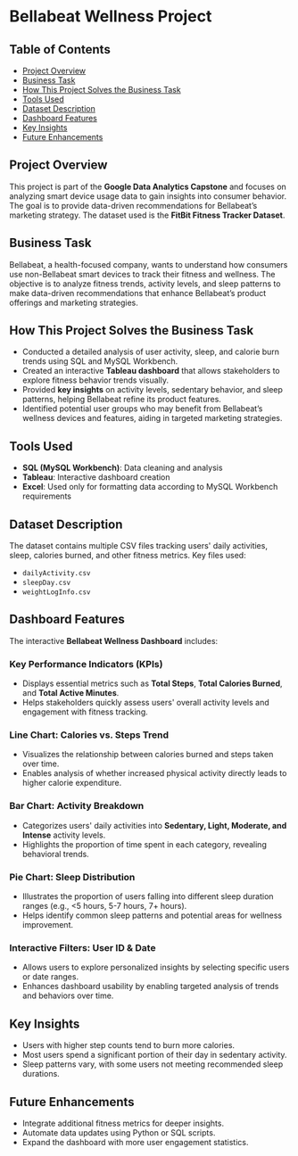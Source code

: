 # Bellabeat Wellness Project

## Table of Contents
- [Project Overview](#project-overview)
- [Business Task](#business-task)
- [How This Project Solves the Business Task](#how-this-project-solves-the-business-task)
- [Tools Used](#tools-used)
- [Dataset Description](#dataset-description)
- [Dashboard Features](#dashboard-features)
- [Key Insights](#key-insights)
- [Future Enhancements](#future-enhancements)


## Project Overview
This project is part of the **Google Data Analytics Capstone** and focuses on analyzing smart device usage data to gain insights into consumer behavior. The goal is to provide data-driven recommendations for Bellabeat’s marketing strategy. The dataset used is the **FitBit Fitness Tracker Dataset**.

## Business Task
Bellabeat, a health-focused company, wants to understand how consumers use non-Bellabeat smart devices to track their fitness and wellness. The objective is to analyze fitness trends, activity levels, and sleep patterns to make data-driven recommendations that enhance Bellabeat’s product offerings and marketing strategies.

## How This Project Solves the Business Task
- Conducted a detailed analysis of user activity, sleep, and calorie burn trends using SQL and MySQL Workbench.
- Created an interactive **Tableau dashboard** that allows stakeholders to explore fitness behavior trends visually.
- Provided **key insights** on activity levels, sedentary behavior, and sleep patterns, helping Bellabeat refine its product features.
- Identified potential user groups who may benefit from Bellabeat’s wellness devices and features, aiding in targeted marketing strategies.

## Tools Used
- **SQL (MySQL Workbench)**: Data cleaning and analysis
- **Tableau**: Interactive dashboard creation
- **Excel**: Used only for formatting data according to MySQL Workbench requirements

## Dataset Description
The dataset contains multiple CSV files tracking users' daily activities, sleep, calories burned, and other fitness metrics. Key files used:
- `dailyActivity.csv`
- `sleepDay.csv`
- `weightLogInfo.csv`

## Dashboard Features
The interactive **Bellabeat Wellness Dashboard** includes:

### **Key Performance Indicators (KPIs)**
- Displays essential metrics such as **Total Steps**, **Total Calories Burned**, and **Total Active Minutes**.
- Helps stakeholders quickly assess users' overall activity levels and engagement with fitness tracking.

### **Line Chart: Calories vs. Steps Trend**
- Visualizes the relationship between calories burned and steps taken over time.
- Enables analysis of whether increased physical activity directly leads to higher calorie expenditure.

### **Bar Chart: Activity Breakdown**
- Categorizes users' daily activities into **Sedentary, Light, Moderate, and Intense** activity levels.
- Highlights the proportion of time spent in each category, revealing behavioral trends.

### **Pie Chart: Sleep Distribution**
- Illustrates the proportion of users falling into different sleep duration ranges (e.g., <5 hours, 5-7 hours, 7+ hours).
- Helps identify common sleep patterns and potential areas for wellness improvement.

### **Interactive Filters: User ID & Date**
- Allows users to explore personalized insights by selecting specific users or date ranges.
- Enhances dashboard usability by enabling targeted analysis of trends and behaviors over time.

## Key Insights
- Users with higher step counts tend to burn more calories.
- Most users spend a significant portion of their day in sedentary activity.
- Sleep patterns vary, with some users not meeting recommended sleep durations.

## Future Enhancements
- Integrate additional fitness metrics for deeper insights.
- Automate data updates using Python or SQL scripts.
- Expand the dashboard with more user engagement statistics.

![]()


